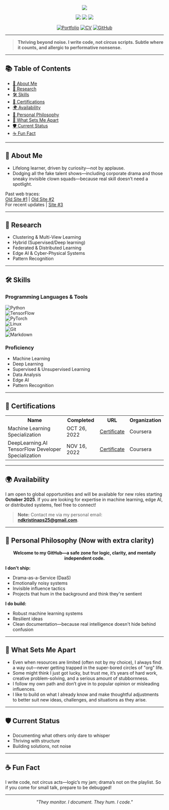 <p align="center">
  <img src="https://readme-typing-svg.herokuapp.com/?color=0F6351&random=false&width=435&lines=Hi%20there!;%20I%20am%20Kristina%20P.%20Sinaga&center=true&size=27">
</p>

<p align="center">
  <img src="https://img.shields.io/badge/Machine%20Learning-Expert-green" />
  <img src="https://img.shields.io/badge/Edge%20AI-Enthusiast-blue" />
  <img src="https://img.shields.io/badge/Status-Documenting-informational" />
</p>

<p align="center">
  <a href="https://kristinap09.github.io/pdf/cv/index.html"><img src="https://img.shields.io/badge/Portfolio-0A0A0A?style=for-the-badge&logo=dev.to&logoColor=white" alt="Portfolio"></a>
  <a href="https://kristinap09.github.io/pdf/my_cv.pdf"><img src="https://img.shields.io/badge/CV-4285F4?style=for-the-badge&logo=read-the-docs&logoColor=white" alt="CV"></a>
  <a href="https://github.com/kristinap09"><img src="https://img.shields.io/badge/GitHub-100000?style=for-the-badge&logo=github&logoColor=white" alt="GitHub"></a>
</p>

---

> **Thriving beyond noise. I write code, not circus scripts. Subtle where it counts, and allergic to performative nonsense.**

---

## 📚 Table of Contents
- [👤 About Me](#-about-me)
- [🔭 Research](#-research)
- [🛠️ Skills](#%EF%B8%8F-skills)
- [📜 Certifications](#-certifications)
- [🌍 Availability](#-availability)
- [🎯 Personal Philosophy](#-personal-philosophy-now-with-extra-clarity)
- [🌟 What Sets Me Apart](#-what-sets-me-apart)
- [🛡️ Current Status](#%EF%B8%8F-current-status)
- [☕ Fun Fact](#-fun-fact)

---

## 👤 About Me

- Lifelong learner, driven by curiosity—not by applause.
- Dodging all the fake talent shows—including corporate drama and those sneaky invisible clown squads—because real skill doesn’t need a spotlight.

Past web traces:  
[Old Site #1](https://patternkps.github.io) | [Old Site #2](https://kpnaga08.github.io/about/)  
For recent updates | [Site #3](https://kristinap09.github.io/)

---

## 🔭 Research

- Clustering & Multi-View Learning  
- Hybrid (Supervised/Deep learning)
- Federated & Distributed Learning  
- Edge AI & Cyber-Physical Systems  
- Pattern Recognition  

---

## 🛠️ Skills

### Programming Languages & Tools

![Python](https://img.shields.io/badge/Python-3776AB?logo=python&logoColor=white)  
![TensorFlow](https://img.shields.io/badge/TensorFlow-FF6F00?logo=tensorflow&logoColor=white)  
![PyTorch](https://img.shields.io/badge/PyTorch-EE4C2C?logo=pytorch&logoColor=white)  
![Linux](https://img.shields.io/badge/Linux-FCC624?logo=linux&logoColor=black)  
![Git](https://img.shields.io/badge/Git-F05032?logo=git&logoColor=white)  
![Markdown](https://img.shields.io/badge/Markdown-000000?logo=markdown&logoColor=white)  

### Proficiency

- Machine Learning  
- Deep Learning
- Supervised & Unsupervised Learning 
- Data Analysis  
- Edge AI  
- Pattern Recognition  

---

## 📜 Certifications

<table>
  <tr>
    <th>Name</th>
    <th>Completed</th>
    <th>URL</th>
    <th>Organization</th>
  </tr>
  <tr>
    <td>Machine Learning Specialization</td>
    <td>OCT 26, 2022</td>
    <td><a href="https://coursera.org/share/5bdbda3f14262b22782bb153174f8660">Certificate</a></td>
    <td>Coursera</td>
  </tr>
  <tr>
    <td>DeepLearning.AI TensorFlow Developer Specialization</td>
    <td>NOV 16, 2022</td>
    <td><a href="https://coursera.org/share/b9925d646cd202d41c5fb14df2b96a8d">Certificate</a></td>
    <td>Coursera</td>
  </tr>
</table>

---

## 🌍 Availability

I am open to global opportunities and will be available for new roles starting **October 2025**. If you are looking for expertise in machine learning, edge AI, or distributed systems, feel free to connect!  
> **Note:** Contact me via my personal email: **[ndkristinaps25@gmail.com](mailto:ndkristinaps25@gmail.com)**.

---

## 🎯 Personal Philosophy (Now with extra clarity)

<div align="center">
<strong>Welcome to my GitHub—a safe zone for logic, clarity, and mentally independent code.</strong>
</div>

**I don't ship:**  
- Drama-as-a-Service (DaaS)  
- Emotionally noisy systems  
- Invisible influence tactics  
- Projects that hum in the background and think they're sentient  

**I do build:**  
- Robust machine learning systems  
- Resilient ideas  
- Clean documentation—because real intelligence doesn't hide behind confusion  

---

## 🌟 What Sets Me Apart

- Even when resources are limited (often not by my choice), I always find a way out—never getting trapped in the super-bored circles of "org" life.  
- Some might think I just got lucky, but trust me, it’s years of hard work, creative problem-solving, and a serious amount of stubbornness.  
- I follow my own path and don’t give in to popular opinion or misleading influences.  
- I like to build on what I already know and make thoughtful adjustments to better suit new ideas, challenges, and situations as they arise.  

---

## 🛡️ Current Status  

- Documenting what others only dare to whisper  
- Thriving with structure  
- Building solutions, not noise  

---

## ☕ Fun Fact

I write code, not circus acts—logic’s my jam; drama’s not on the playlist. So if you come for small talk, prepare to be debugged!

---

<p align="center"><em>"They monitor. I document. They hum. I code."</em></p>
